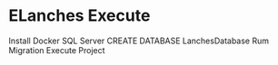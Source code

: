 # ELanches Execute
Install Docker SQL Server
CREATE DATABASE LanchesDatabase
Rum Migration 
Execute Project

